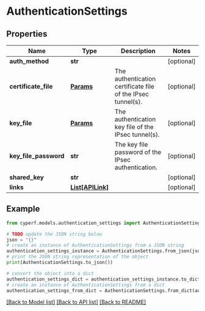 # AuthenticationSettings


## Properties

Name | Type | Description | Notes
------------ | ------------- | ------------- | -------------
**auth_method** | **str** |  | [optional] 
**certificate_file** | [**Params**](Params.md) | The authentication certificate file of the IPsec tunnel(s). | [optional] 
**key_file** | [**Params**](Params.md) | The authentication key file of the IPsec tunnel(s). | [optional] 
**key_file_password** | **str** | The key file password of the IPsec authentication. | [optional] 
**shared_key** | **str** |  | [optional] 
**links** | [**List[APILink]**](APILink.md) |  | [optional] 

## Example

```python
from cyperf.models.authentication_settings import AuthenticationSettings

# TODO update the JSON string below
json = "{}"
# create an instance of AuthenticationSettings from a JSON string
authentication_settings_instance = AuthenticationSettings.from_json(json)
# print the JSON string representation of the object
print(AuthenticationSettings.to_json())

# convert the object into a dict
authentication_settings_dict = authentication_settings_instance.to_dict()
# create an instance of AuthenticationSettings from a dict
authentication_settings_from_dict = AuthenticationSettings.from_dict(authentication_settings_dict)
```
[[Back to Model list]](../README.md#documentation-for-models) [[Back to API list]](../README.md#documentation-for-api-endpoints) [[Back to README]](../README.md)


